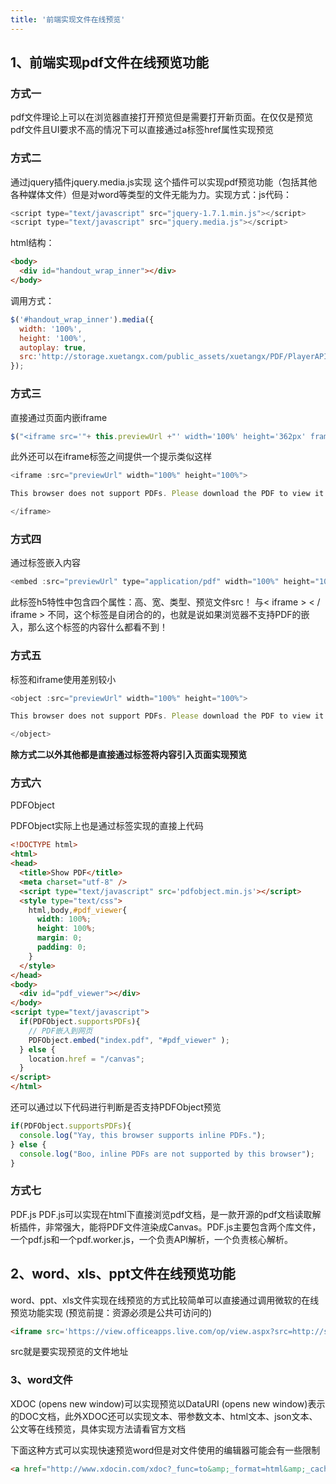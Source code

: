 ```yaml
---
title: '前端实现文件在线预览'
---
```


## 1、前端实现pdf文件在线预览功能

### 方式一

pdf文件理论上可以在浏览器直接打开预览但是需要打开新页面。在仅仅是预览pdf文件且UI要求不高的情况下可以直接通过a标签href属性实现预览

### 方式二

通过jquery插件jquery.media.js实现 这个插件可以实现pdf预览功能（包括其他各种媒体文件）但是对word等类型的文件无能为力。实现方式：js代码：

```js
<script type="text/javascript" src="jquery-1.7.1.min.js"></script>
<script type="text/javascript" src="jquery.media.js"></script>
```

html结构：

```html
<body>
  <div id="handout_wrap_inner"></div>
</body>
```

调用方式：

```js
$('#handout_wrap_inner').media({
  width: '100%',
  height: '100%',
  autoplay: true,
  src:'http://storage.xuetangx.com/public_assets/xuetangx/PDF/PlayerAPI_v1.0.6.pdf',
}); 
```

### 方式三

直接通过页面内嵌iframe

```js
$("<iframe src='"+ this.previewUrl +"' width='100%' height='362px' frameborder='1'>").appendTo($(".video-handouts-preview"));
```

此外还可以在iframe标签之间提供一个提示类似这样

```js
<iframe :src="previewUrl" width="100%" height="100%">

This browser does not support PDFs. Please download the PDF to view it: <a :href="previewUrl">Download PDF</a>

</iframe>
```

### 方式四

通过标签嵌入内容

```js
<embed :src="previewUrl" type="application/pdf" width="100%" height="100%">
```

此标签h5特性中包含四个属性：高、宽、类型、预览文件src！ 与< iframe > < / iframe > 不同，这个标签是自闭合的的，也就是说如果浏览器不支持PDF的嵌入，那么这个标签的内容什么都看不到！

### 方式五

标签和iframe使用差别较小

```js
<object :src="previewUrl" width="100%" height="100%">

This browser does not support PDFs. Please download the PDF to view it: <a :href="previewUrl">Download PDF</a>

</object>
```

**除方式二以外其他都是直接通过标签将内容引入页面实现预览**

### 方式六

PDFObject

PDFObject实际上也是通过标签实现的直接上代码

```html
<!DOCTYPE html>
<html>
<head>
  <title>Show PDF</title>
  <meta charset="utf-8" />
  <script type="text/javascript" src='pdfobject.min.js'></script>
  <style type="text/css">
    html,body,#pdf_viewer{
      width: 100%;
      height: 100%;
      margin: 0;
      padding: 0;
    }
  </style>
</head>
<body>
  <div id="pdf_viewer"></div>
</body>
<script type="text/javascript">
  if(PDFObject.supportsPDFs){
    // PDF嵌入到网页
    PDFObject.embed("index.pdf", "#pdf_viewer" );
  } else {
    location.href = "/canvas";
  }
</script>
</html>
```

还可以通过以下代码进行判断是否支持PDFObject预览

```js
if(PDFObject.supportsPDFs){
  console.log("Yay, this browser supports inline PDFs.");
} else {
  console.log("Boo, inline PDFs are not supported by this browser");
}
```

### 方式七

PDF.js PDF.js可以实现在html下直接浏览pdf文档，是一款开源的pdf文档读取解析插件，非常强大，能将PDF文件渲染成Canvas。PDF.js主要包含两个库文件，一个pdf.js和一个pdf.worker.js，一个负责API解析，一个负责核心解析。

## 2、word、xls、ppt文件在线预览功能

word、ppt、xls文件实现在线预览的方式比较简单可以直接通过调用微软的在线预览功能实现 (预览前提：资源必须是公共可访问的)

```html
<iframe src='https://view.officeapps.live.com/op/view.aspx?src=http://storage.xuetangx.com/public_assets/xuetangx/PDF/1.xls' width='100%' height='100%' frameborder='1'></iframe>
```
src就是要实现预览的文件地址

### 3、word文件
XDOC (opens new window)可以实现预览以DataURI (opens new window)表示的DOC文档，此外XDOC还可以实现文本、带参数文本、html文本、json文本、公文等在线预览，具体实现方法请看官方文档

下面这种方式可以实现快速预览word但是对文件使用的编辑器可能会有一些限制

```html
<a href="http://www.xdocin.com/xdoc?_func=to&amp;_format=html&amp;_cache=1&amp;_xdoc=http://www.xdocin.com/demo/demo.docx" target="_blank" rel="nofollow">XDOC</a>
```
